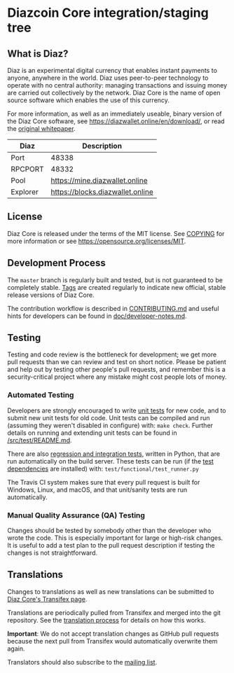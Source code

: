 Diazcoin Core integration/staging tree
=====================================




What is Diaz?
----------------

Diaz is an experimental digital currency that enables instant payments to
anyone, anywhere in the world. Diaz uses peer-to-peer technology to operate
with no central authority: managing transactions and issuing money are carried
out collectively by the network. Diaz Core is the name of open source
software which enables the use of this currency.

For more information, as well as an immediately useable, binary version of
the Diaz Core software, see https://diazwallet.online/en/download/, or read the
[original whitepaper](https://diazwallet/whitepaper/whitepaper.pdf).

| Diaz | Description |
| --- | --- |
| Port | 48338 |
| RPCPORT | 48332 |
| Pool | https://mine.diazwallet.online |
| Explorer | https://blocks.diazwallet.online |

License
-------

Diaz Core is released under the terms of the MIT license. See [COPYING](COPYING) for more
information or see https://opensource.org/licenses/MIT.

Development Process
-------------------

The `master` branch is regularly built and tested, but is not guaranteed to be
completely stable. [Tags](https://github.com/bitcoin/bitcoin/tags) are created
regularly to indicate new official, stable release versions of Diaz Core.

The contribution workflow is described in [CONTRIBUTING.md](CONTRIBUTING.md)
and useful hints for developers can be found in [doc/developer-notes.md](doc/developer-notes.md).

Testing
-------

Testing and code review is the bottleneck for development; we get more pull
requests than we can review and test on short notice. Please be patient and help out by testing
other people's pull requests, and remember this is a security-critical project where any mistake might cost people
lots of money.

### Automated Testing

Developers are strongly encouraged to write [unit tests](src/test/README.md) for new code, and to
submit new unit tests for old code. Unit tests can be compiled and run
(assuming they weren't disabled in configure) with: `make check`. Further details on running
and extending unit tests can be found in [/src/test/README.md](/src/test/README.md).

There are also [regression and integration tests](/test), written
in Python, that are run automatically on the build server.
These tests can be run (if the [test dependencies](/test) are installed) with: `test/functional/test_runner.py`

The Travis CI system makes sure that every pull request is built for Windows, Linux, and macOS, and that unit/sanity tests are run automatically.

### Manual Quality Assurance (QA) Testing

Changes should be tested by somebody other than the developer who wrote the
code. This is especially important for large or high-risk changes. It is useful
to add a test plan to the pull request description if testing the changes is
not straightforward.

Translations
------------

Changes to translations as well as new translations can be submitted to
[Diaz Core's Transifex page](https://www.transifex.com/diazcoin/diazcoin/).

Translations are periodically pulled from Transifex and merged into the git repository. See the
[translation process](doc/translation_process.md) for details on how this works.

**Important**: We do not accept translation changes as GitHub pull requests because the next
pull from Transifex would automatically overwrite them again.

Translators should also subscribe to the [mailing list](https://groups.google.com/forum/#!forum/diazcoin-translators).
